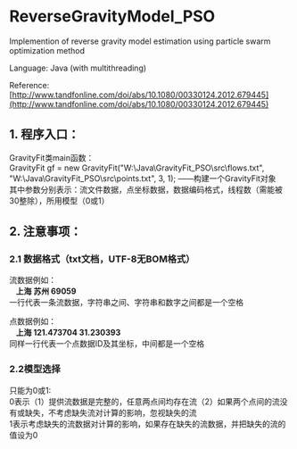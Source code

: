 # ReverseGravityModel_PSO
Implemention of reverse gravity model estimation using particle swarm optimization method

Language: Java (with multithreading)<br>

Reference: [http://www.tandfonline.com/doi/abs/10.1080/00330124.2012.679445](http://www.tandfonline.com/doi/abs/10.1080/00330124.2012.679445)

## 1. 程序入口：
GravityFit类main函数：</br>
	GravityFit gf = new GravityFit("W:\\Java\\GravityFit_PSO\\src\\flows.txt", "W:\\Java\\GravityFit_PSO\\src\\points.txt", 3, 1);
   ——构建一个GravityFit对象</br>
   其中参数分别表示：流文件数据，点坐标数据，数据编码格式，线程数（需能被30整除），所用模型（0或1）</br>


## 2. 注意事项：
### 2.1 数据格式（txt文档，UTF-8无BOM格式）
流数据例如：</br>
    **上海 苏州 69059**</br>
一行代表一条流数据，字符串之间、字符串和数字之间都是一个空格</br>
       
点数据例如：</br>
    **上海 121.473704 31.230393**</br>
同样一行代表一个点数据ID及其坐标，中间都是一个空格</br>

### 2.2模型选择
只能为0或1:</br>
    0表示（1）提供流数据是完整的，任意两点间均存在流（2）如果两个点间的流没有或缺失，不考虑缺失流对计算的影响，忽视缺失的流</br>
    1表示考虑缺失的流数据对计算的影响，如果存在缺失的流数据，并把缺失的流的值设为0</br>
